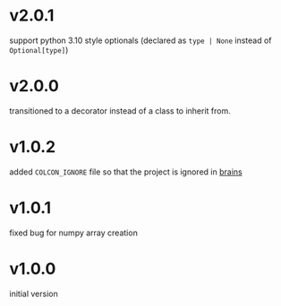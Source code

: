 # v2.0.1

support python 3.10 style optionals (declared as `type | None` instead of `Optional[type]`)

# v2.0.0

transitioned to a decorator instead of a class to inherit from.

# v1.0.2

added `COLCON_IGNORE` file so that the project is ignored in [brains](https://github.com/EPFL-RT-Driverless/brains)
# v1.0.1

fixed bug for numpy array creation


# v1.0.0

initial version
